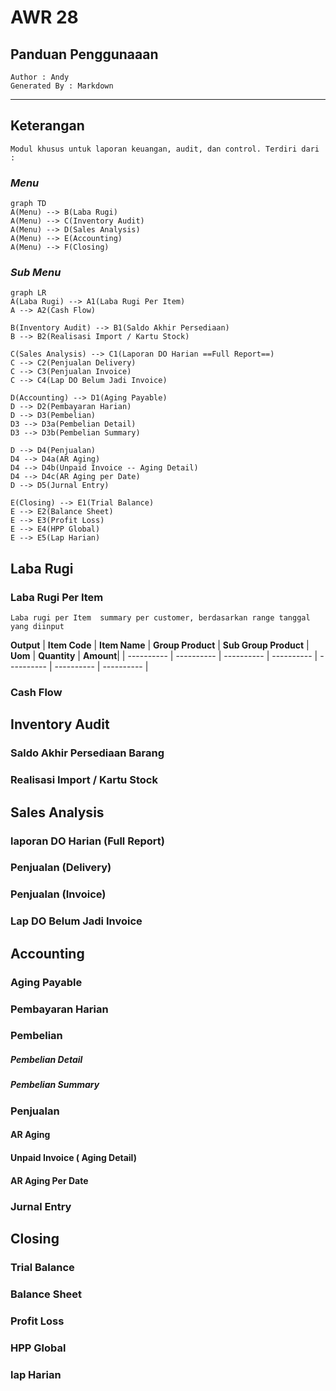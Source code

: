 # AWR 28 
## Panduan Penggunaaan

	Author : Andy
	Generated By : Markdown 


    
---

## Keterangan

	Modul khusus untuk laporan keuangan, audit, dan control. Terdiri dari :
### *Menu*
```mermaid
graph TD
A(Menu) --> B(Laba Rugi)
A(Menu) --> C(Inventory Audit)
A(Menu) --> D(Sales Analysis)
A(Menu) --> E(Accounting)
A(Menu) --> F(Closing)

```
### *Sub Menu*

```mermaid
graph LR
A(Laba Rugi) --> A1(Laba Rugi Per Item)
A --> A2(Cash Flow)

B(Inventory Audit) --> B1(Saldo Akhir Persediaan)
B --> B2(Realisasi Import / Kartu Stock)

C(Sales Analysis) --> C1(Laporan DO Harian ==Full Report==)
C --> C2(Penjualan Delivery)
C --> C3(Penjualan Invoice)
C --> C4(Lap DO Belum Jadi Invoice)

D(Accounting) --> D1(Aging Payable)
D --> D2(Pembayaran Harian)
D --> D3(Pembelian)
D3 --> D3a(Pembelian Detail)
D3 --> D3b(Pembelian Summary)

D --> D4(Penjualan)
D4 --> D4a(AR Aging)
D4 --> D4b(Unpaid Invoice -- Aging Detail)
D4 --> D4c(AR Aging per Date)
D --> D5(Jurnal Entry)

E(Closing) --> E1(Trial Balance)
E --> E2(Balance Sheet)
E --> E3(Profit Loss)
E --> E4(HPP Global)
E --> E5(Lap Harian)

```

## Laba Rugi
### Laba Rugi Per Item
    Laba rugi per Item  summary per customer, berdasarkan range tanggal yang diinput

**Output**
| **Item Code** | **Item Name** | **Group Product** | **Sub Group Product** | **Uom** | **Quantity** | **Amount**|
| ---------- | ---------- | ---------- | ---------- | ---------- | ---------- | ---------- |

    
### Cash Flow
  
  
## Inventory Audit 
### Saldo Akhir Persediaan Barang
### Realisasi Import / Kartu Stock
  
  
## Sales Analysis
### laporan DO Harian (Full Report)

### Penjualan (Delivery)
### Penjualan (Invoice)
### Lap DO Belum Jadi Invoice


## Accounting
### Aging Payable
### Pembayaran Harian  
### Pembelian  

##### Pembelian Detail
##### Pembelian Summary

### Penjualan 
#### AR Aging 
#### Unpaid Invoice ( Aging Detail)
#### AR Aging Per Date

### Jurnal Entry



## Closing
### Trial Balance
### Balance Sheet
### Profit Loss
### HPP Global
### lap Harian



<!--stackedit_data:
eyJoaXN0b3J5IjpbMTUyNzgzMTY2MiwxNTE2MzU2MTI2LDE0Mz
UwNDAzMTYsMjAwNDUzMjUwNywtMTc4MDQ4NTIzXX0=
-->